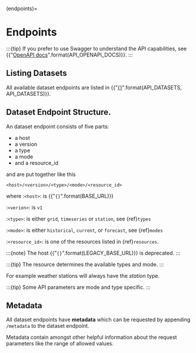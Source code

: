 (endpoints)=
# Endpoints

:::{tip}
If you prefer to use Swagger to understand the API capabilities, see {{"[OpenAPI docs]({})".format(API_OPENAPI_DOCS)}}.
:::

## Listing Datasets

All available dataset endpoints are listed in {{"[{}]({})".format(API_DATASETS, API_DATASETS)}}.

## Dataset Endpoint Structure.

An dataset endpoint consists of five parts:

- a host
- a version
- a type
- a mode
- and a resource_id

and are put together like this

    <host>/<version>/<type>/<mode>/<resource_id>

where 
:`<host>`:
    is {{"`{}`".format(BASE_URL)}}

:`<verion>`:
    is `v1`

:`<type>`: 
    is either `grid`, `timeseries` or `station`, see {ref}`types`

:`<mode>`:
    is either `historical`, `current`, or `forecast`, see {ref}`modes`

:`<resource_id>`:
    is one of the resources listed in {ref}`resources`.

:::{note}
The host {{"`{}`".format(LEGACY_BASE_URL)}} is deprecated.
:::

:::{tip}
The resource determines the available types and mode.
:::

For example weather stations will always have the *station* type.

:::{tip}
Some API parameters are mode and type specific.
:::

## Metadata

All dataset endpoints have __metadata__ which can be requested by appending `/metadata` to the dataset endpoint.

Metadata contain amongst other helpful information about the request parameters like the range of allowed values.

